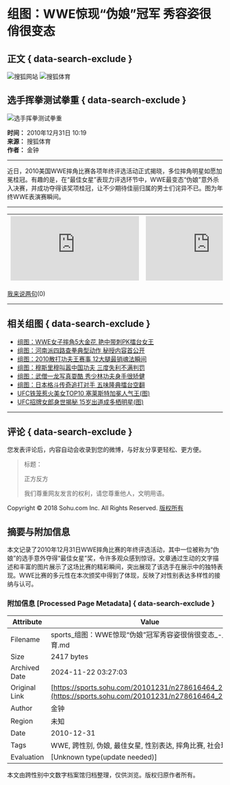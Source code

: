 # 组图：WWE惊现“伪娘”冠军 秀容姿很俏很变态

## 正文 { data-search-exclude }


![搜狐网站](https://images.sohu.com/uiue/sohu_logo/2005/sohu_logo2.gif)
![搜狐体育](https://sports.sohu.com/upload/simgs20110121/sports_gmlogo2.gif)

## 选手挥拳测试拳重 { data-search-exclude }

![选手挥拳测试拳重](https://photocdn.sohu.com/20101231/Img278616493.jpg)

**时间：** 2010年12月31日 10:19  
**来源：** 搜狐体育  
**作者：** 金钟

---

近日，2010美国WWE摔角比赛各项年终评选活动正式揭晓，多位摔角明星如愿加冕桂冠。有趣的是，在“最佳女星”表现力评选环节中，WWE最变态“伪娘”意外杀入决赛，并成功夺得该奖项桂冠，让不少期待佳丽归属的男士们诧异不已。图为年终WWE表演赛瞬间。

---

![上一组](https://sports.sohu.com/20101230/n278604372.shtml "组图：河南派四路查拳典型动作 秘授内容首公开") | ![下一组](https://sports.sohu.com/20101231/n278613779.shtml "组图：WWE女子摔角5大金花 艳中带刺PK擂台女王")
--- | ---

[我来说两句](https://comment2.news.sohu.com/n278616464.html)(0)

---

## 相关组图 { data-search-exclude }

- [组图：WWE女子摔角5大金花 艳中带刺PK擂台女王](https://sports.sohu.com/20101231/n278613779.shtml)
- [组图：河南派四路查拳典型动作 秘授内容首公开](https://sports.sohu.com/20101230/n278604372.shtml)
- [组图：2010散打功夫王赛事 12大腿最销魂法瞬间](https://sports.sohu.com/20101230/n278601266.shtml)
- [组图：穆斯里穆叫嚣中国功夫 三度失利不满判罚](https://sports.sohu.com/20101229/n278567000.shtml)
- [组图：武僧一龙写真耍酷 秀少林功夫身手很矫健](https://sports.sohu.com/20101228/n278555967.shtml)
- [组图：日本格斗传奇追打对手 五味隆典擂台空翻](https://sports.sohu.com/20101226/n278517554.shtml)
- [UFC铁笼惹火美女TOP10 塞莱斯特加冕人气王(图)](https://sports.sohu.com/20101225/n278508528.shtml)
- [UFC招牌女郎身世揭秘 15岁出道成多栖明星(图)](https://sports.sohu.com/20101224/n278500340.shtml)

---

## 评论 { data-search-exclude }

您发表评论后，内容自动会收录到您的微博，与好友分享更轻松、更方便。

> 标题：
>
> 正方反方
>
> 我们尊重网友发言的权利，请您尊重他人，文明用语。

Copyright © 2018 Sohu.com Inc. All Rights Reserved. [版权所有](https://corp.sohu.com/s2007/copyright/)

## 摘要与附加信息

<!-- tcd_abstract -->
本文记录了2010年12月31日WWE摔角比赛的年终评选活动，其中一位被称为“伪娘”的选手意外夺得“最佳女星”奖，令许多观众感到惊讶。文章通过生动的文字描述和丰富的图片展示了这场比赛的精彩瞬间，突出展现了该选手在展示中的独特表现。WWE比赛的多元性在本次颁奖中得到了体现，反映了对性别表达多样性的接纳与认可。
<!-- tcd_abstract_end -->

### 附加信息 [Processed Page Metadata] { data-search-exclude }

| Attribute       | Value                                  |
|-----------------|----------------------------------------|
| Filename        | sports_组图：WWE惊现“伪娘”冠军秀容姿很俏很变态_-_体育.md                             |
| Size            | 2417 bytes                           |
| Archived Date   | 2024-11-22 03:27:03                             |
| Original Link   | [https://sports.sohu.com/20101231/n278616464_27.shtml](https://sports.sohu.com/20101231/n278616464_27.shtml)                       |
| Author          | 金钟                               |
| Region          | 未知                               |
| Date            | 2010-12-31                                 |
| Tags            | WWE, 跨性别, 伪娘, 最佳女星, 性别表达, 摔角比赛, 社会现象                                 |
| Evaluation            | [Unknown type(update needed)]                                 |
<!-- tcd_table_end -->

本文由跨性别中文数字档案馆归档整理，仅供浏览。版权归原作者所有。
